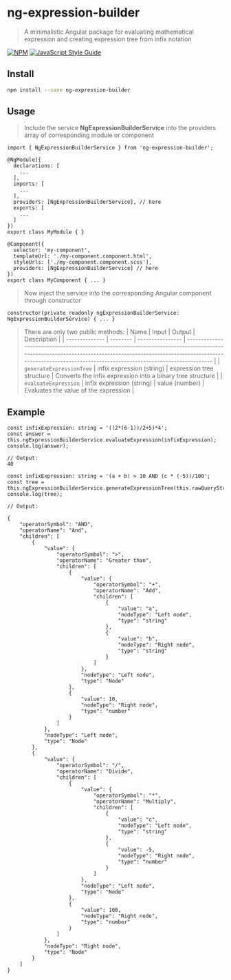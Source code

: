 # ng-expression-builder

> A minimalistic Angular package for evaluating mathematical expression and creating expression tree from infix notation

[![NPM](https://img.shields.io/npm/v/ng-expression-builder)](https://www.npmjs.com/package/ng-expression-builder) [![JavaScript Style Guide](https://img.shields.io/badge/code_style-standard-brightgreen.svg)](https://standardjs.com)

## Install

```bash
npm install --save ng-expression-builder
```

## Usage

> Include the service **NgExpressionBuilderService** into the providers array of corresponding module or component

```tsx
import { NgExpressionBuilderService } from 'ng-expression-builder';

@NgModule({
  declarations: [
    ...
  ],
  imports: [
    ...
  ],
  providers: [NgExpressionBuilderService], // here
  exports: [
    ...
  ]
})
export class MyModule { }
```

```tsx
@Component({
  selector: 'my-component',
  templateUrl: './my-component.component.html',
  styleUrls: ['./my-component.component.scss'],
  providers: [NgExpressionBuilderService] // here
})
export class MyComponent { ... }
```

> Now inject the service into the corresponding Angular component through constructor

```
constructor(private readonly ngExpressionBuilderService: NgExpressionBuilderService) { ... }
```
> There are only two public methods:
| Name           | Input | Output          | Description                                                                                                                                                                                                                       |
| -------------- | -------- | ---------------- | --------------------------------------------------------------------------------------------------------------------------------------------------------------------------------------------------------------------------------- |
| `generateExpressionTree`     | infix expression (string)      |  expression tree structure                |  Converts the infix expression into a binary tree structure                                                                                                                                                      |
| `evaluateExpression`   | infix expression (string)      |   value (number)               |  Evaluates the value of the expression       |              


## Example
```
const infixExpression: string = '((2*(6-1))/2+5)*4';
const answer = this.ngExpressionBuilderService.evaluateExpression(infixExpression);
console.log(answer);

// Output:
40
```

```
const infixExpression: string = '(a + b) > 10 AND (c * (-5))/100';
const tree = this.ngExpressionBuilderService.generateExpressionTree(this.rawQueryString);
console.log(tree);

// Output:

{
    "operatorSymbol": "AND",
    "operatorName": "And",
    "children": [
        {
            "value": {
                "operatorSymbol": ">",
                "operatorName": "Greater than",
                "children": [
                    {
                        "value": {
                            "operatorSymbol": "+",
                            "operatorName": "Add",
                            "children": [
                                {
                                    "value": "a",
                                    "nodeType": "Left node",
                                    "type": "string"
                                },
                                {
                                    "value": "b",
                                    "nodeType": "Right node",
                                    "type": "string"
                                }
                            ]
                        },
                        "nodeType": "Left node",
                        "type": "Node"
                    },
                    {
                        "value": 10,
                        "nodeType": "Right node",
                        "type": "number"
                    }
                ]
            },
            "nodeType": "Left node",
            "type": "Node"
        },
        {
            "value": {
                "operatorSymbol": "/",
                "operatorName": "Divide",
                "children": [
                    {
                        "value": {
                            "operatorSymbol": "*",
                            "operatorName": "Multiply",
                            "children": [
                                {
                                    "value": "c",
                                    "nodeType": "Left node",
                                    "type": "string"
                                },
                                {
                                    "value": -5,
                                    "nodeType": "Right node",
                                    "type": "number"
                                }
                            ]
                        },
                        "nodeType": "Left node",
                        "type": "Node"
                    },
                    {
                        "value": 100,
                        "nodeType": "Right node",
                        "type": "number"
                    }
                ]
            },
            "nodeType": "Right node",
            "type": "Node"
        }
    ]
}
```
